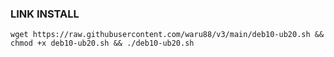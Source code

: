 ### LINK INSTALL
```wget https://raw.githubusercontent.com/waru88/v3/main/deb10-ub20.sh && chmod +x deb10-ub20.sh && ./deb10-ub20.sh```
